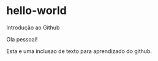 # hello-world
Introdução ao Github

Ola pessoal!

Esta e uma inclusao de texto para aprendizado do github.
